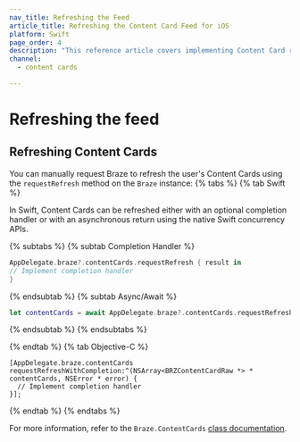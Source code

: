 ```yaml
---
nav_title: Refreshing the Feed
article_title: Refreshing the Content Card Feed for iOS
platform: Swift
page_order: 4
description: "This reference article covers implementing Content Card refreshing in your iOS application."
channel:
  - content cards

---
```


# Refreshing the feed

## Refreshing Content Cards

You can manually request Braze to refresh the user's Content Cards using the `requestRefresh` method on the `Braze` instance:
{% tabs %}
{% tab Swift %}

In Swift, Content Cards can be refreshed either with an optional completion handler or with an asynchronous return using the native Swift concurrency APIs.

{% subtabs %}
{% subtab Completion Handler %}
```swift
AppDelegate.braze?.contentCards.requestRefresh { result in
// Implement completion handler
}
```
{% endsubtab %}
{% subtab Async/Await %}
```swift
let contentCards = await AppDelegate.braze?.contentCards.requestRefresh()
```
{% endsubtab %}
{% endsubtabs %}

{% endtab %}
{% tab Objective-C %}

```objc
[AppDelegate.braze.contentCards requestRefreshWithCompletion:^(NSArray<BRZContentCardRaw *> * contentCards, NSError * error) {
  // Implement completion handler
}];
```

{% endtab %}
{% endtabs %}

For more information, refer to the `Braze.ContentCards` [class documentation](https://braze-inc.github.io/braze-swift-sdk/documentation/brazekit/braze/contentcards-swift.class).
